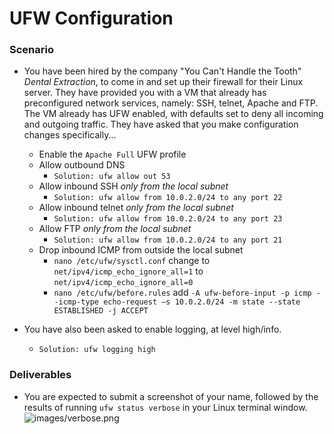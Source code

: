 # UFW Configuration

### Scenario

- You have been hired by the company "You Can't Handle the Tooth" _Dental Extraction_, to come in and set up their firewall for their Linux server. They have provided you with a VM that already has preconfigured network services, namely: SSH, telnet, Apache and FTP. The VM already has UFW enabled, with defaults set to deny all incoming and outgoing traffic. They have asked that you make configuration changes specifically...

   - Enable the `Apache Full` UFW profile
   - Allow outbound DNS
		- `Solution: ufw allow out 53`
   - Allow inbound SSH _only from the local subnet_
   		- `Solution: ufw allow from 10.0.2.0/24 to any port 22`
   - Allow inbound telnet _only from the local subnet_
      	- `Solution: ufw allow from 10.0.2.0/24 to any port 23`
   - Allow FTP _only from the local subnet_
      	- `Solution: ufw allow from 10.0.2.0/24 to any port 21`
   - Drop inbound ICMP from outside the local subnet
 		- `nano /etc/ufw/sysctl.conf` change to `net/ipv4/icmp_echo_ignore_all=1` to `net/ipv4/icmp_echo_ignore_all=0`
 		- `nano /etc/ufw/before.rules` add `-A ufw-before-input -p icmp --icmp-type echo-request –s 10.0.2.0/24 -m state --state ESTABLISHED -j ACCEPT`	
 
- You have also been asked to enable logging, at level high/info. 
	- `Solution: ufw logging high`


### Deliverables

- You are expected to submit a screenshot of your name, followed by the results of running `ufw status verbose` in your Linux terminal window. 
![images/verbose.png](images/verbose.png)
